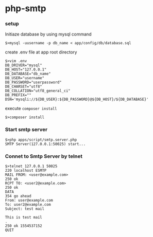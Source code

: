 # php-smtp

### setup

Initiaze database by using mysql command
```
$>mysql -uusername -p db_name < app/config/db/database.sql
```

create .env file at app root directory
```
$>vim .env
DB_DRIVER="mysql"
DB_HOST="127.0.0.1"
DB_DATABASE="db_name"
DB_USER="username"
DB_PASSWORD="userpassword"
DB_CHARSET="utf8"
DB_COLLATION="utf8_general_ci"
DB_PREFIX=""
DSN='mysqli://${DB_USER}:${DB_PASSWORD}@${DB_HOST}/${DB_DATABASE}'
```

execute `composer install` 
```
$>composer install
```

### Start smtp server

```
$>php apps/script/smtp.server.php
SMTP Server(127.0.0.1:50025) start...
```

### Connet to Smtp Server by telnet

```
$>telnet 127.0.0.1 50025
220 localhost ESMTP
MAIL FROM: <user@example.com>
250 ok
RCPT TO: <user2@example.com>
250 ok
DATA
354 go ahead
From: user@example.com
To: user2@example.com
Subject: test mail

This is test mail
.
250 ok 1554537152
QUIT
```

